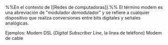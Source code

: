 %%En el contexto de [[Redes de computadoras]].%%
El término modem es una abreviación de "*mo*dulador *dem*odulador" y se refiere a cualquier dispositivo que realiza conversiones entre bits digitales y señales analógicas.

Ejemplos:
Modem DSL (*Digital Subscriber Line*, la línea de teléfono)
Modem de cable